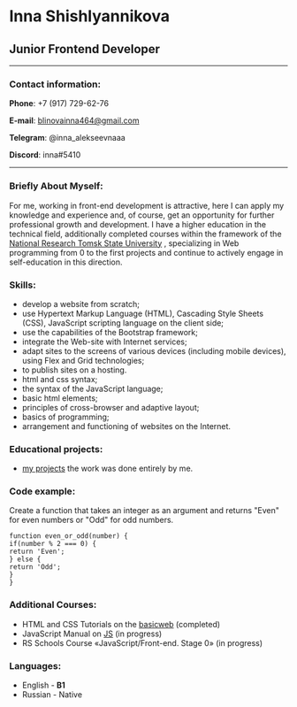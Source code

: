 # Inna Shishlyannikova  

## Junior Frontend Developer

*********
### **Contact information**:
**Phone**: +7 (917) 729-62-76

**E-mail**: blinovainna464@gmail.com

**Telegram**: @inna_alekseevnaaa

**Discord**: inna#5410
*********

### Briefly About Myself:

For me, working in front-end development is attractive, here I can apply my knowledge and experience and, of course, get an opportunity for further professional growth and development.
I have a higher education in the technical field, additionally completed courses within the framework of the [National Research Tomsk State University](https://www.tsu.ru/) , specializing in Web programming from 0 to the first projects and continue to actively engage in
self-education in this direction.

### **Skills**:

* develop a website from scratch;
* use Hypertext Markup Language (HTML), Cascading Style Sheets (CSS), JavaScript scripting language on the client side;
* use the capabilities of the Bootstrap framework;
* integrate the Web-site with Internet services;
* adapt sites to the screens of various devices (including mobile devices), using Flex and Grid technologies;
* to publish sites on a hosting.
* html and css syntax;
* the syntax of the JavaScript language;
* basic html elements;
* principles of cross-browser and adaptive layout;
* basics of programming;
* arrangement and functioning of websites on the Internet.

### **Educational projects**:

* [my projects](http://e93770w8.beget.tech/) the work was done entirely by me.

### **Code example**:

Create a function that takes an integer as an argument and returns "Even" for even numbers or "Odd" for odd numbers.

```
function even_or_odd(number) {
if(number % 2 === 0) {
return 'Even';
} else {
return 'Odd';
}
}
```

### **Additional Courses**:

* HTML and CSS Tutorials on the [basicweb](https://basicweb.ru "HTML&CSS") (completed)
* JavaScript Manual on [JS](https://learnjavascript.ru "JavaScript") (in progress)
* RS Schools Course «JavaScript/Front-end. Stage 0» (in progress)

### **Languages**:

* English - **B1**
* Russian - Native
